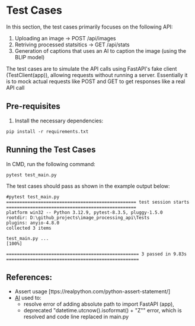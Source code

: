 # Test Cases
In this section, the test cases primarily focuses on the following API:
1. Uploading an image -> POST /api/images
2. Retriving processed statsitics -> GET /api/stats
3. Generation of captions that uses an AI to caption the image (using the BLIP model)

The test cases are to simulate the API calls using FastAPI's fake client (TestClient(app)), allowing requests without running a server. Essentially it is to mock actual requests like POST and GET to get responses like a real API call

## Pre-requisites
1. Install the necessary dependencies:
```
pip install -r requirements.txt
```

## Running the Test Cases
In CMD, run the following command:
```
pytest test_main.py
```
The test cases should pass as shown in the example output below:
```
#pytest test_main.py
================================================= test session starts =================================================
platform win32 -- Python 3.12.9, pytest-8.3.5, pluggy-1.5.0
rootdir: D:\github_projects\image_processing_api\Tests
plugins: anyio-4.8.0
collected 3 items

test_main.py ...                                                                                                 [100%]

================================================== 3 passed in 9.83s ==================================================
```

## References:
- Assert usage [ttps://realpython.com/python-assert-statement/]
- [AI](https://chatgpt.com/) used to:
  - resolve error of adding absolute path to import FastAPI (app),
  - deprecated "datetime.utcnow().isoformat() + "Z"" error, which is resolved and code line replaced in main.py